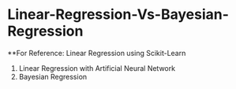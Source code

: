 # Linear-Regression-Vs-Bayesian-Regression
**For Reference: Linear Regression using Scikit-Learn 

1. Linear Regression with Artificial Neural Network 
2. Bayesian Regression
